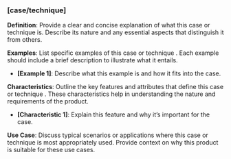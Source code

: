 ### [case/technique]
**Definition**: 
Provide a clear and concise explanation of what this case or technique  is. Describe its nature and any essential aspects that distinguish it from others.

**Examples**:
List specific examples of this case or technique . Each example should include a brief description to illustrate what it entails.

- **[Example 1]**: Describe what this example is and how it fits into the case.


**Characteristics**:
Outline the key features and attributes that define this case or technique . These characteristics help in understanding the nature and requirements of the product.

- **[Characteristic 1]**: Explain this feature and why it’s important for the case.


**Use Case**:
Discuss typical scenarios or applications where this case or technique  is most appropriately used. Provide context on why this product is suitable for these use cases.
